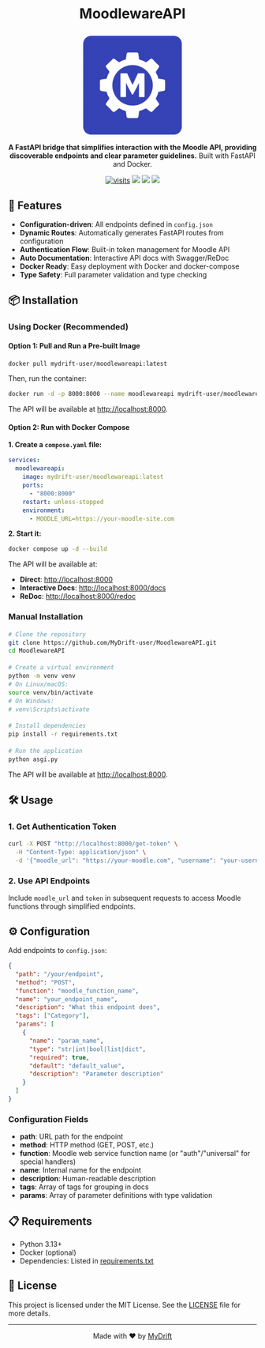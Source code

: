 # <p align="center">MoodlewareAPI</p>
<p align="center">
  <img src="./assets/MoodlewareAPI_logo.png" width="200" alt="MoodlewareAPI Logo">
</p>
<p align="center">
  <strong>A FastAPI bridge that simplifies interaction with the Moodle API, providing discoverable endpoints and clear parameter guidelines.</strong>
  Built with FastAPI and Docker.
</p>
<p align="center">
  <a href="https://github.com/MyDrift-user/MoodlewareAPI"><img src="https://badgetrack.pianonic.ch/badge?tag=moodleware-api&label=visits&color=3644b7&style=flat" alt="visits"/></a>
  <a href="https://github.com/MyDrift-user/MoodlewareAPI/blob/main/LICENSE"><img src="https://img.shields.io/github/license/MyDrift-user/MoodlewareAPI?color=3644b7&label=License"/></a>
  <a href="https://github.com/MyDrift-user/MoodlewareAPI/releases"><img src="https://img.shields.io/github/v/release/MyDrift-user/MoodlewareAPI?include_prereleases&color=3644b7&label=Latest%20Release"/></a>
  <a href="#-installation"><img src="https://img.shields.io/badge/Selfhost-Instructions-3644b7.svg"/></a>
</p>

## 🚀 Features
- **Configuration-driven**: All endpoints defined in `config.json`
- **Dynamic Routes**: Automatically generates FastAPI routes from configuration
- **Authentication Flow**: Built-in token management for Moodle API
- **Auto Documentation**: Interactive API docs with Swagger/ReDoc
- **Docker Ready**: Easy deployment with Docker and docker-compose
- **Type Safety**: Full parameter validation and type checking

## 📦 Installation

### Using Docker (Recommended)

#### Option 1: Pull and Run a Pre-built Image
```bash
docker pull mydrift-user/moodlewareapi:latest
```

Then, run the container:
```bash
docker run -d -p 8000:8000 --name moodlewareapi mydrift-user/moodlewareapi:latest
```
The API will be available at [http://localhost:8000](http://localhost:8000).

#### Option 2: Run with Docker Compose
**1. Create a `compose.yaml` file:**
```yaml
services:
  moodlewareapi:
    image: mydrift-user/moodlewareapi:latest
    ports:
      - "8000:8000"
    restart: unless-stopped
    environment:
      - MOODLE_URL=https://your-moodle-site.com
```

**2. Start it:**
```bash
docker compose up -d --build
```

The API will be available at:
- **Direct**: [http://localhost:8000](http://localhost:8000)
- **Interactive Docs**: [http://localhost:8000/docs](http://localhost:8000/docs)
- **ReDoc**: [http://localhost:8000/redoc](http://localhost:8000/redoc)

### Manual Installation

```bash
# Clone the repository
git clone https://github.com/MyDrift-user/MoodlewareAPI.git
cd MoodlewareAPI

# Create a virtual environment
python -m venv venv
# On Linux/macOS:
source venv/bin/activate
# On Windows:
# venv\Scripts\activate

# Install dependencies
pip install -r requirements.txt

# Run the application
python asgi.py
```
The API will be available at [http://localhost:8000](http://localhost:8000).

## 🛠️ Usage

### 1. Get Authentication Token
```bash
curl -X POST "http://localhost:8000/get-token" \
  -H "Content-Type: application/json" \
  -d '{"moodle_url": "https://your-moodle.com", "username": "your-username", "password": "your-password"}'
```

### 2. Use API Endpoints
Include `moodle_url` and `token` in subsequent requests to access Moodle functions through simplified endpoints.

## ⚙️ Configuration

Add endpoints to `config.json`:

```json
{
  "path": "/your/endpoint",
  "method": "POST",
  "function": "moodle_function_name",
  "name": "your_endpoint_name", 
  "description": "What this endpoint does",
  "tags": ["Category"],
  "params": [
    {
      "name": "param_name",
      "type": "str|int|bool|list|dict",
      "required": true,
      "default": "default_value",
      "description": "Parameter description"
    }
  ]
}
```

### Configuration Fields
- **path**: URL path for the endpoint
- **method**: HTTP method (GET, POST, etc.)
- **function**: Moodle web service function name (or "auth"/"universal" for special handlers)
- **name**: Internal name for the endpoint
- **description**: Human-readable description
- **tags**: Array of tags for grouping in docs
- **params**: Array of parameter definitions with type validation

## 📋 Requirements
- Python 3.13+
- Docker (optional)
- Dependencies: Listed in [requirements.txt](./requirements.txt)

## 📜 License
This project is licensed under the MIT License.
See the [LICENSE](LICENSE) file for more details.

---
<p align="center">Made with ❤️ by <a href="https://github.com/MyDrift-user">MyDrift</a></p>
